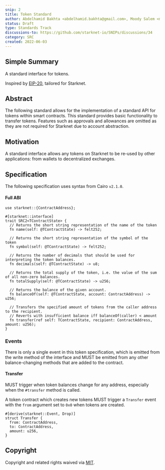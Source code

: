 ```yaml
---
snip: 2
title: Token Standard
author: Abdelhamid Bakhta <abdelhamid.bakhta@gmail.com>, Moody Salem <moody@ekubo.org>
status: Draft
type: Standards Track
discussions-to: https://github.com/starknet-io/SNIPs/discussions/34
category: SRC
created: 2022-06-03
---
```


## Simple Summary

A standard interface for tokens.

Inspired by [EIP-20](https://eips.ethereum.org/EIPS/eip-20), tailored for Starknet.

## Abstract

The following standard allows for the implementation of a standard API for tokens within smart contracts.
This standard provides basic functionality to transfer tokens. Features such as approvals and allowances are omitted as they are not required for Starknet due to account abstraction.

## Motivation

A standard interface allows any tokens on Starknet to be re-used by other applications: from wallets to decentralized exchanges.

## Specification

The following specification uses syntax from Cairo `v2.1.0`.

#### Full ABI

```cairo
use starknet::{ContractAddress};

#[starknet::interface]
trait SRC2<TContractState> {
  // Returns the short string representation of the name of the token
  fn name(self: @TContractState) -> felt252;

  // Returns the short string representation of the symbol of the token
  fn symbol(self: @TContractState) -> felt252;

  // Returns the number of decimals that should be used for interpreting the token balances.
  fn decimals(self: @TContractState) -> u8;

  // Returns the total supply of the token, i.e. the value of the sum of all non-zero balances.
  fn totalSupply(self: @TContractState) -> u256;

  // Returns the balance of the given account.
  fn balanceOf(self: @TContractState, account: ContractAddress) -> u256;

  // Transfers the specified amount of tokens from the caller address to the recipient.
  // Reverts with insufficient balance iff balanceOf(caller) < amount
  fn transfer(ref self: TContractState, recipient: ContractAddress, amount: u256);
}
```

### Events

There is only a single event in this token specification, which is emitted from the write method of the interface and MUST be emitted from any
other balance-changing methods that are added to the contract.

#### Transfer

MUST trigger when token balances change for any address, especially when the `#transfer` method is called.

A token contract which creates new tokens MUST trigger a `Transfer` event with the `from` argument set to `0x0` when tokens are created.

```cairo
#[derive(starknet::Event, Drop)]
struct Transfer {
  from: ContractAddress,
  to: ContractAddress,
  amount: u256,
}
```

## Copyright

Copyright and related rights waived via [MIT](../LICENSE).
